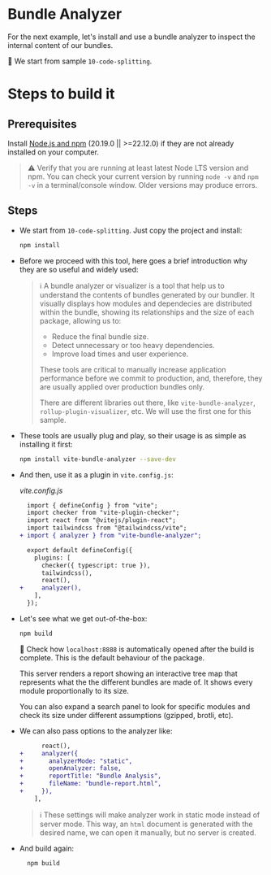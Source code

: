 # Bundle Analyzer

For the next example, let's install and use a bundle analyzer to inspect the internal content of our bundles.

📌 We start from sample `10-code-splitting`.

# Steps to build it

## Prerequisites

Install [Node.js and npm](https://nodejs.org/en/) (20.19.0 || >=22.12.0) if they are not already installed on your computer.

> ⚠ Verify that you are running at least latest Node LTS version and npm. You can check your current version by running `node -v` and `npm -v` in a terminal/console window. Older versions may produce errors.

## Steps

- We start from `10-code-splitting`. Just copy the project and install:

  ```bash
  npm install
  ```

- Before we proceed with this tool, here goes a brief introduction why they are so useful and widely used:

  > ℹ️ A bundle analyzer or visualizer is a tool that help us to understand the contents of bundles generated by our bundler. It visually displays how modules and dependecies are distributed within the bundle, showing its relationships and the size of each package, allowing us to:
  >
  > - Reduce the final bundle size.
  > - Detect unnecessary or too heavy dependencies.
  > - Improve load times and user experience.
  >
  > These tools are critical to manually increase application performance before we commit to production, and, therefore, they are usually applied over production bundles only.
  >
  > There are different libraries out there, like `vite-bundle-analyzer`, `rollup-plugin-visualizer`, etc. We will use the first one for this sample.

- These tools are usually plug and play, so their usage is as simple as installing it first:

  ```bash
  npm install vite-bundle-analyzer --save-dev
  ```

- And then, use it as a plugin in `vite.config.js`:

  _vite.config.js_

  ```diff
    import { defineConfig } from "vite";
    import checker from "vite-plugin-checker";
    import react from "@vitejs/plugin-react";
    import tailwindcss from "@tailwindcss/vite";
  + import { analyzer } from "vite-bundle-analyzer";

    export default defineConfig({
      plugins: [
        checker({ typescript: true }),
        tailwindcss(),
        react(),
  +     analyzer(),
      ],
    });
  ```

- Let's see what we get out-of-the-box:

  ```bash
  npm build
  ```

  🔎 Check how `localhost:8888` is automatically opened after the build is complete. This is the default behaviour of the package.

  This server renders a report showing an interactive tree map that represents what the the different bundles are made of. It shows every module proportionally to its size.

  You can also expand a search panel to look for specific modules and check its size under different assumptions (gzipped, brotli, etc).

- We can also pass options to the analyzer like:

  ```diff
        react(),
  +     analyzer({
  +       analyzerMode: "static",
  +       openAnalyzer: false,
  +       reportTitle: "Bundle Analysis",
  +       fileName: "bundle-report.html",
  +     }),
      ],
  ```

  > ℹ️ These settings will make analyzer work in static mode instead of server mode. This way, an `html` document is generated with the desired name, we can open it manually, but no server is created.

- And build again:

  ```bash
    npm build
  ```
